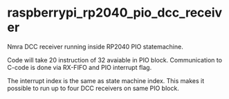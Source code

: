 # raspberrypi_rp2040_pio_dcc_receiver
Nmra DCC receiver running inside RP2040 PIO statemachine.

Code will take 20 instruction of 32 avaiable in PIO block.
Communication to C-code is done via RX-FIFO and PIO interrupt flag.

The interrupt index is the same as state machine index. 
This makes it possible to run up to four DCC receivers on same PIO block.


